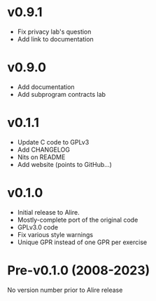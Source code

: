 # v0.9.1

* Fix privacy lab's question
* Add link to documentation

# v0.9.0

* Add documentation
* Add subprogram contracts lab

# v0.1.1

* Update C code to GPLv3
* Add CHANGELOG
* Nits on README
* Add website (points to GitHub...)

# v0.1.0

* Initial release to Alire.
* Mostly-complete port of the original code
* GPLv3.0 code
* Fix various style warnings
* Unique GPR instead of one GPR per exercise

# Pre-v0.1.0 (2008-2023)

No version number prior to Alire release
